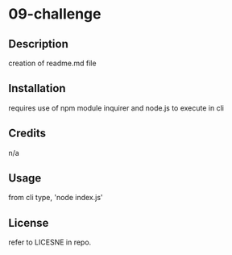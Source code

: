 # 09-challenge

  ## Description
  creation of readme.md file

  ## Installation
  requires use of npm module inquirer and node.js to execute in cli

  ## Credits
  n/a

  ## Usage
  from cli type, 'node index.js'

  ## License
  refer to LICESNE in repo.

